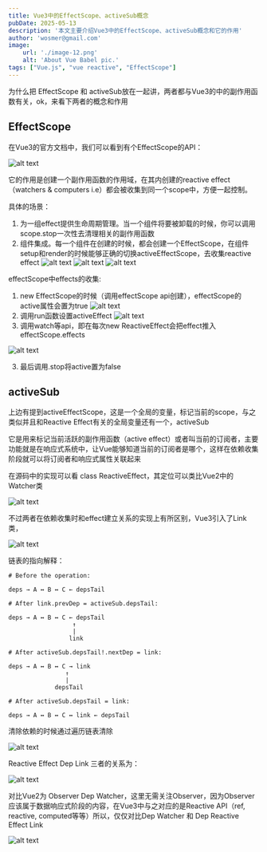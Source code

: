 ```yaml
---
title: Vue3中的EffectScope、activeSub概念
pubDate: 2025-05-13
description: '本文主要介绍Vue3中的EffectScope、activeSub概念和它的作用'
author: 'wosmer@gmail.com'
image:
    url: './image-12.png'
    alt: 'About Vue Babel pic.'
tags: ["Vue.js", "vue reactive", "EffectScope"]
---
```


为什么把 EffectScope 和 activeSub放在一起讲，两者都与Vue3的中的副作用函数有关，ok，来看下两者的概念和作用

## EffectScope

在Vue3的官方文档中，我们可以看到有个EffectScope的API：

![alt text](image.png)

它的作用是创建一个副作用函数的作用域，在其内创建的reactive effect（watchers & computers i.e）都会被收集到同一个scope中，方便一起控制。

具体的场景：

1. 为一组effect提供生命周期管理。当一个组件将要被卸载的时候，你可以调用scope.stop一次性去清理相关的副作用函数
2. 组件集成。每一个组件在创建的时候，都会创建一个EffectScope，在组件setup和render的时候能够正确的切换activeEffectScope，去收集reactive effect
   ![alt text](image-1.png)
   ![alt text](image-2.png)
   ![alt text](image-3.png)

effectScope中effects的收集:
1. new EffectScope的时候（调用effectScope api创建），effectScope的active属性会置为true
![alt text](image-11.png)
2. 调用run函数设置activeEffect
![alt text](image-10.png)
1. 调用watch等api，即在每次new ReactiveEffect会把effect推入effectScope.effects

![alt text](image-9.png)

3. 最后调用.stop将active置为false

## activeSub

上边有提到activeEffectScope，这是一个全局的变量，标记当前的scope，与之类似并且和Reactive Effect有关的全局变量还有一个，activeSub

它是用来标记当前活跃的副作用函数（active effect）或者叫当前的订阅者，主要功能就是在响应式系统中，让Vue能够知道当前的订阅者是哪个，这样在依赖收集阶段就可以将订阅者和响应式属性关联起来

在源码中的实现可以看 class ReactiveEffect，其定位可以类比Vue2中的Watcher类

![alt text](image-4.png)

不过两者在依赖收集时和effect建立关系的实现上有所区别，Vue3引入了Link类，

![alt text](image-5.png)

链表的指向解释：

```shell
# Before the operation:

deps → A ↔ B ↔ C ← depsTail  

# After link.prevDep = activeSub.depsTail:

deps → A ↔ B ↔ C ← depsTail  
                  ↑  
                  |  
                 link  

# After activeSub.depsTail!.nextDep = link:

deps → A ↔ B ↔ C → link  
                ↑  
                |  
             depsTail  

# After activeSub.depsTail = link:

deps → A ↔ B ↔ C ↔ link ← depsTail  
```

清除依赖的时候通过遍历链表清除

![alt text](image-6.png)

Reactive Effect Dep Link 三者的关系为：

![alt text](image-7.png)

对比Vue2为 Observer Dep Watcher，这里无需关注Observer，因为Observer应该属于数据响应式阶段的内容，在Vue3中与之对应的是Reactive API（ref, reactive, computed等等）所以，仅仅对比Dep Watcher 和 Dep Reactive Effect Link

![alt text](image-8.png)